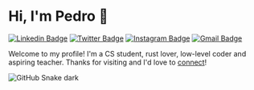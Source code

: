 # Hi, I'm Pedro 👋

[![Linkedin Badge](https://img.shields.io/badge/-pedrosantayana-blue?style=flat&logo=Linkedin&logoColor=white&link=https://www.linkedin.com/in/pedrosantayana/)](https://www.linkedin.com/in/pedrosantayana/)
[![Twitter Badge](https://img.shields.io/badge/-@pedrosantayana-1ca0f1?style=flat&labelColor=1ca0f1&logo=twitter&logoColor=white&link=https://twitter.com/pedrosantayana)](https://twitter.com/pedrosantayana)
[![Instagram Badge](https://img.shields.io/badge/-@pedrosantayana-purple?style=flat&logo=instagram&logoColor=white&link=https://www.instagram.com/pedrosantayana/)](https://www.instagram.com/pedrosantayana/)
[![Gmail Badge](https://img.shields.io/badge/-pedrosantayana-c14438?style=flat&logo=Gmail&logoColor=white&link=mailto:pedrosantayana@gmail.com)](mailto:pedrosantayana@gmail.com)

Welcome to my profile! I'm a CS student, rust lover, low-level coder and aspiring teacher. Thanks for visiting and I'd love to [connect](https://www.linkedin.com/in/pedrosantayana/)!

![GitHub Snake dark](github-snake-dark.svg#gh-dark-mode-only)
